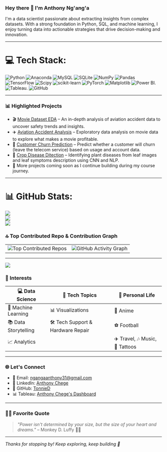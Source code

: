### Hey there 👋 I'm Anthony Ng'ang'a

I'm a data scientist passionate about extracting insights from complex datasets. With a strong foundation in Python, SQL, and machine learning, I enjoy turning data into actionable strategies that drive decision-making and innovation.

---

# 💻 Tech Stack:
![Python](https://img.shields.io/badge/python-3670A0?style=for-the-badge&logo=python&logoColor=ffdd54) ![Anaconda](https://img.shields.io/badge/Anaconda-%2344A833.svg?style=for-the-badge&logo=anaconda&logoColor=white) ![MySQL](https://img.shields.io/badge/mysql-4479A1.svg?style=for-the-badge&logo=mysql&logoColor=white) ![SQLite](https://img.shields.io/badge/sqlite-%2307405e.svg?style=for-the-badge&logo=sqlite&logoColor=white) ![NumPy](https://img.shields.io/badge/numpy-%23013243.svg?style=for-the-badge&logo=numpy&logoColor=white) ![Pandas](https://img.shields.io/badge/pandas-%23150458.svg?style=for-the-badge&logo=pandas&logoColor=white) ![TensorFlow](https://img.shields.io/badge/TensorFlow-%23FF6F00.svg?style=for-the-badge&logo=TensorFlow&logoColor=white) ![Scipy](https://img.shields.io/badge/SciPy-%230C55A5.svg?style=for-the-badge&logo=scipy&logoColor=%white) ![scikit-learn](https://img.shields.io/badge/scikit--learn-%23F7931E.svg?style=for-the-badge&logo=scikit-learn&logoColor=white) ![PyTorch](https://img.shields.io/badge/PyTorch-%23EE4C2C.svg?style=for-the-badge&logo=PyTorch&logoColor=white) ![Matplotlib](https://img.shields.io/badge/Matplotlib-%23ffffff.svg?style=for-the-badge&logo=Matplotlib&logoColor=black) ![Power BI](https://img.shields.io/badge/Power%20BI-F2C811?style=for-the-badge&logo=powerbi&logoColor=black). ![Tableau](https://img.shields.io/badge/Tableau-E97627?style=for-the-badge&logo=tableau&logoColor=white). ![GitHub](https://img.shields.io/badge/GitHub-181717?style=for-the-badge&logo=github&logoColor=white)

---

### 📊 Highlighted Projects
- 🎬 [Movie Dataset EDA](https://github.com/TonnieD/Phase-2-Project) – An in-depth analysis of aviation accident data to uncover safety trends and insights.
- ✈️ [Aviation Accident Analysis](https://github.com/TonnieD/Phase_1_project) – Exploratory data analysis on movie data to explore what makes a movie profitable.
- 📡 [Customer Churn Prediction](https://github.com/TonnieD/Churn-Prediction) – Predict whether a customer will churn (leave the telecom service) based on usage and account data.
- 🌿 [Crop Disease Ditection](https://github.com/TonnieD/Crop-Disease-Detection) – Identifying plant diseases from leaf images and leaf symptoms description using CNN and NLP. 
- 💼 More projects coming soon as I continue building during my course journey.

---

# 📊 GitHub Stats:
![](https://github-readme-stats.vercel.app/api?username=TonnieD&theme=onedark&hide_border=false&include_all_commits=false&count_private=false)<br/>
![](https://nirzak-streak-stats.vercel.app/?user=TonnieD&theme=onedark&hide_border=false)<br/>
![](https://github-readme-stats.vercel.app/api/top-langs/?username=TonnieD&theme=onedark&hide_border=false&include_all_commits=false&count_private=false&layout=compact)

### 🔝 Top Contributed Repo & Contribution Graph

<table>
  <tr>
    <td>
      <img src="https://github-contributor-stats.vercel.app/api?username=TonnieD&limit=5&theme=dark&combine_all_yearly_contributions=true" alt="Top Contributed Repos"/>
    </td>
    <td>
      <img src="https://github-readme-activity-graph.vercel.app/graph?username=TonnieD&theme=radical" alt="GitHub Activity Graph"/>
    </td>
  </tr>
</table>


---
[![](https://visitcount.itsvg.in/api?id=TonnieD&icon=0&color=0)](https://visitcount.itsvg.in)

<!-- Proudly created with GPRM ( https://gprm.itsvg.in ) -->

### 🎯 Interests

| 💻 **Data Science**             | 🔧 **Tech Topics**                  | 🌟 **Personal Life**              |
|-------------------------------|-------------------------------------|----------------------------------|
| 🤖 Machine Learning           | 📊 Visualizations                   | 🎌 Anime                         |
| 📚 Data Storytelling          | 🛠️ Tech Support & Hardware Repair  | ⚽ Football                      |
| 📈 Analytics                  |                                     | ✈️ Travel, 🎶 Music, 🐉 Tattoos  |

---

### 🌐 Let's Connect
- 📧 Email: [ngangaanthony31@gmail.com](mailto:ngangaanthony31@gmail.com)
- 💼 LinkedIn: [Anthony Chege](https://www.linkedin.com/in/anthony-chege-76244124b/)
- 🧭 GitHub: [TonnieD](https://github.com/TonnieD)
- 📊 Tableau: [Anthony Chege's Dashboard](https://public.tableau.com/app/profile/anthony.chege4666)

---

### 🏴‍☠️ Favorite Quote  
> _"Power isn't determined by your size, but the size of your heart and dreams."_ – Monkey D. Luffy 🏴‍☠️

---

_Thanks for stopping by! Keep exploring, keep building 🚀_
